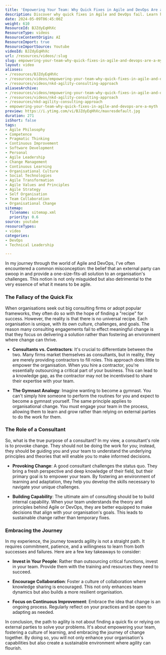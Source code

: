 ```yaml
---
title: 'Empowering Your Team: Why Quick Fixes in Agile and DevOps Are a Myth'
description: Discover why quick fixes in Agile and DevOps fail. Learn how to empower your team for sustainable change and embrace the journey of continuous improvement.
date: 2024-05-09T06:45:00Z
weight: 610
ResourceId: BJZdyEqHhXc
ResourceType: videos
ResourceContentOrigin: AI
ResourceImport: true
ResourceImportSource: Youtube
videoId: BJZdyEqHhXc
url: /resources/videos/:slug
slug: empowering-your-team-why-quick-fixes-in-agile-and-devops-are-a-myth
layout: video
aliases:
- /resources/BJZdyEqHhXc
- /resources/videos/empowering-your-team-why-quick-fixes-in-agile-and-devops-are-a-myth
- /resources/videos/nkd-agility-consulting-approach
aliasesArchive:
- /resources/videos/empowering-your-team-why-quick-fixes-in-agile-and-devops-are-a-myth
- /resources/videos/nkd-agility-consulting-approach
- /resources/nkd-agility-consulting-approach
- empowering-your-team-why-quick-fixes-in-agile-and-devops-are-a-myth
preview: https://i.ytimg.com/vi/BJZdyEqHhXc/maxresdefault.jpg
duration: 271
isShort: false
tags:
- Agile Philosophy
- Competence
- Pragmatic Thinking
- Continuous Improvement
- Software Development
- Personal
- Agile Leadership
- Change Management
- Continuous Learning
- Organisational Culture
- Social Technologies
- Agile Transformation
- Agile Values and Principles
- Agile Strategy
- Self Organisation
- Team Collaboration
- Organisational Change
sitemap:
  filename: sitemap.xml
  priority: 0.6
source: youtube
resourceTypes:
- video
categories:
- DevOps
- Technical Leadership

---
```

In my journey through the world of Agile and DevOps, I've often encountered a common misconception: the belief that an external party can swoop in and provide a one-size-fits-all solution to an organisation's challenges. This notion is not only misguided but also detrimental to the very essence of what it means to be agile. 

### The Fallacy of the Quick Fix

When organisations seek out big consulting firms or adopt popular frameworks, they often do so with the hope of finding a "recipe" for success. However, the reality is that there is no universal recipe. Each organisation is unique, with its own culture, challenges, and goals. The reason many consulting engagements fail to effect meaningful change is that they focus on delivering a solution rather than fostering an environment where change can thrive.

- **Consultants vs. Contractors**: It's crucial to differentiate between the two. Many firms market themselves as consultants, but in reality, they are merely providing contractors to fill roles. This approach does little to empower the organisation. When you hire a contractor, you're essentially outsourcing a critical part of your business. This can lead to a knowledge gap, as the contractor may not be incentivised to share their expertise with your team.

- **The Gymnast Analogy**: Imagine wanting to become a gymnast. You can't simply hire someone to perform the routines for you and expect to become a gymnast yourself. The same principle applies to organisational change. You must engage your team in the process, allowing them to learn and grow rather than relying on external parties to do the work for them.

### The Role of a Consultant

So, what is the true purpose of a consultant? In my view, a consultant's role is to provoke change. They should not be doing the work for you; instead, they should be guiding you and your team to understand the underlying principles and theories that will enable you to make informed decisions.

- **Provoking Change**: A good consultant challenges the status quo. They bring a fresh perspective and deep knowledge of their field, but their primary goal is to empower your team. By fostering an environment of learning and adaptation, they help you develop the skills necessary to navigate your unique challenges.

- **Building Capability**: The ultimate aim of consulting should be to build internal capability. When your team understands the theory and principles behind Agile or DevOps, they are better equipped to make decisions that align with your organisation's goals. This leads to sustainable change rather than temporary fixes.

### Embracing the Journey

In my experience, the journey towards agility is not a straight path. It requires commitment, patience, and a willingness to learn from both successes and failures. Here are a few key takeaways to consider:

- **Invest in Your People**: Rather than outsourcing critical functions, invest in your team. Provide them with the training and resources they need to succeed.

- **Encourage Collaboration**: Foster a culture of collaboration where knowledge sharing is encouraged. This not only enhances team dynamics but also builds a more resilient organisation.

- **Focus on Continuous Improvement**: Embrace the idea that change is an ongoing process. Regularly reflect on your practices and be open to adapting as needed.

In conclusion, the path to agility is not about finding a quick fix or relying on external parties to solve your problems. It's about empowering your team, fostering a culture of learning, and embracing the journey of change together. By doing so, you will not only enhance your organisation's capabilities but also create a sustainable environment where agility can flourish.
